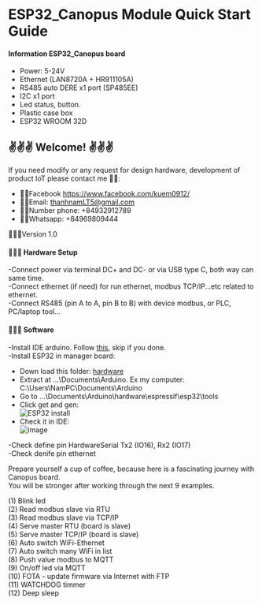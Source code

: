 # ESP32_Canopus Module Quick Start Guide

#### Information ESP32_Canopus board

- Power: 5-24V
- Ethernet (LAN8720A + HR911105A)
- RS485 auto DERE x1 port (SP485EE)
- I2C x1 port
- Led status, button.
- Plastic case box
- ESP32 WROOM 32D

## ✌️✌️✌️ Welcome! ✌️✌️✌️
If you need modify or any request for design hardware, development of product IoT please contact me 🕴🏼:
- 👊🏻Facebook https://www.facebook.com/kuem0912/ 
- 👊🏻Email: thanhnamLT5@gmail.com
- 👊🏻Number phone: +84932912789
- 👊🏻Whatsapp: +84969809444

🕵🏻‍♀️Version 1.0

#### 🧑🏻‍🔧 Hardware Setup 
-Connect power via terminal DC+ and DC- or via USB type C, both way can same time.  
-Connect ethernet (if need) for run ethernet, modbus TCP/IP...etc related to ethernet.  
-Connect RS485 (pin A to A, pin B to B) with device modbus, or PLC, PC/laptop tool...  

#### 🧑🏼‍💻 Software
-Install IDE arduino. Follow [this](https://support.arduino.cc/hc/en-us/articles/360019833020-Download-and-install-Arduino-IDE), skip if you done.  
-Install ESP32 in manager board:  
  + Down load this folder: [hardware](https://mega.nz/file/e3wlwIAI#vFoR5nT5x3zT5wkQSVknqihluzf_9Ng89H5CxPmu3Io)  
  + Extract at ...\Documents\Arduino. Ex my computer: C:\Users\NamPC\Documents\Arduino  
  + Go to ...\Documents\Arduino\hardware\espressif\esp32\tools  
  + Click get and gen:  
  ![ESP32 install](https://user-images.githubusercontent.com/49629370/235330978-d56cb96c-8032-4c83-995e-6e6720e585da.png)
  + Check it in IDE:  
  ![image](https://user-images.githubusercontent.com/49629370/235331088-db8737b9-3053-4350-bb5f-e3c348a513bb.png)  
    
    
-Check define pin HardwareSerial Tx2 (IO16), Rx2 (IO17)  
-Check denife pin ethernet  

Prepare yourself a cup of coffee, because here is a fascinating journey with Canopus board.   
You will be stronger after working through the next 9 examples.

(1) Blink led  
(2) Read modbus slave via RTU  
(3) Read modbus slave via TCP/IP  
(4) Serve master RTU (board is slave)  
(5) Serve master TCP/IP (board is slave)  
(6) Auto switch WiFi-Ethernet  
(7) Auto switch many WiFi in list  
(8) Push value modbus to MQTT  
(9) On/off led via MQTT  
(10) FOTA - update firmware via Internet with FTP  
(11) WATCHDOG timmer  
(12) Deep sleep  

